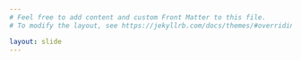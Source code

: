 ```yaml
---
# Feel free to add content and custom Front Matter to this file.
# To modify the layout, see https://jekyllrb.com/docs/themes/#overriding-theme-defaults

layout: slide
---
```

